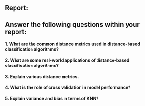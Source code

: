 ## Report:
## Answer the following questions within your report:

#### 1. What are the common distance metrics used in distance-based classification algorithms? 

#### 2. What are some real-world applications of distance-based classification algorithms? 

#### 3. Explain various distance metrics. 

#### 4. What is the role of cross validation in model performance? 

#### 5. Explain variance and bias in terms of KNN? 